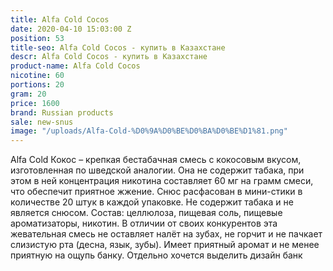 ```yaml
---
title: Alfa Cold Cocos
date: 2020-04-10 15:03:00 Z
position: 53
title-seo: Alfa Cold Cocos - купить в Казахстане
descr: Alfa Cold Cocos - купить в Казахстане
product-name: Alfa Cold Cocos
nicotine: 60
portions: 20
gram: 20
price: 1600
brand: Russian products
sale: new-snus
image: "/uploads/Alfa-Cold-%D0%9A%D0%BE%D0%BA%D0%BE%D1%81.png"
---
```


Alfa Cold Кокос – крепкая бестабачная смесь с кокосовым вкусом, изготовленная по шведской аналогии. Она не содержит табака, при этом в ней концентрация никотина составляет 60 мг на грамм смеси, что обеспечит приятное жжение. Снюс расфасован в мини-стики в количестве 20 штук в каждой упаковке.
Не содержит табака и не является снюсом. Состав: целлюлоза, пищевая соль, пищевые ароматизаторы, никотин. В отличии от своих конкурентов эта жевательная смесь не оставляет налёт на зубах, не горчит и не пачкает слизистую рта (десна, язык, зубы). Имеет приятный аромат и не менее приятную на ощупь банку. Отдельно хочется выделить дизайн банк